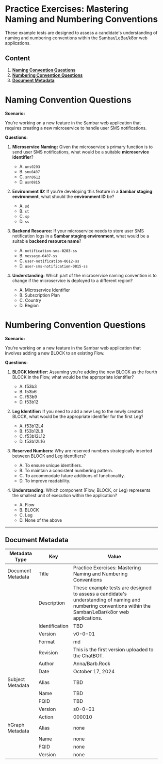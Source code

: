 # Practice Exercises: Mastering Naming and Numbering Conventions

These example tests are designed to assess a candidate's understanding of naming and numbering conventions within the Sambar/LeBar/k8or web applications.

## Content

1. **[Naming Convention Questions](#Naming-Convention-Questions)**
2. **[Numbering Convention Questions](#Numbering-Convention-Questions)**
3. **[Document Metadata](#Document-Metadata)**

<h1 id="Naming-Convention-Questions">Naming Convention Questions</h1>

**Scenario:**

You're working on a new feature in the Sambar web application that requires creating a new microservice to handle user SMS notifications.

**Questions:**

1. **Microservice Naming:** Given the microservice's primary function is to send user SMS notifications, what would be a suitable **microservice identifier**?
    * A. `uns0203`
    * B. `snu0407`
    * C. `snn0612`
    * D. `usn0815`

2. **Environment ID:** If you're developing this feature in a **Sambar staging environment**, what should the **environment ID** be?
    * A. `sd`
    * B. `st`
    * C. `sp`
    * D. `ss`

3. **Backend Resource:** If your microservice needs to store user SMS notification logs in a **Sambar staging environment**, what would be a suitable **backend resource name**?
    * A. `notification-sms-0203-ss`
    * B. `message-0407-ss`
    * C. `user-notification-0612-ss`
    * D. `user-sms-notification-0815-ss`

4. **Understanding:** Which part of the microservice naming convention is to change if the microservice is deployed to a different region?
    * A. Microservice Identifier
    * B. Subscription Plan
    * C. Country
    * D. Region

<h1 id="Numbering-Convention-Questions">Numbering Convention Questions</h1>

**Scenario:**

You're working on a new feature in the Sambar web application that involves adding a new BLOCK to an existing Flow.

**Questions:**

1. **BLOCK Identifier:** Assuming you're adding the new BLOCK as the fourth BLOCK in the Flow, what would be the appropriate identifier?
    * A. f53b3
    * B. f53b6
    * C. f53b9
    * D. f53b12

2. **Leg Identifier:** If you need to add a new Leg to the newly created BLOCK, what would be the appropriate identifier for the first Leg?
    * A. f53b12L4
    * B. f53b12L8
    * C. f53b12L12
    * D. f53b12L16

3. **Reserved Numbers:** Why are reserved numbers strategically inserted between BLOCK and Leg identifiers?
    * A. To ensure unique identifiers.
    * B. To maintain a consistent numbering pattern.
    * C. To accommodate future additions of functionality.
    * D. To improve readability.

4. **Understanding:** Which component (Flow, BLOCK, or Leg) represents the smallest unit of execution within the application?
    * A. Flow
    * B. BLOCK
    * C. Leg
    * D. None of the above

---

<h2 id="Document-Metadata">Document Metadata</h2>

| Metadata Type | Key | Value |
|---|---|---|
| Document Metadata | Title | Practice Exercises: Mastering Naming and Numbering Conventions |
| | Description | These example tests are designed to assess a candidate's understanding of naming and numbering conventions within the Sambar/LeBar/k8or web applications. |
| | Identification | TBD | |
| | Version | v0-0-01 | |
| | Format | md | |
| | Revision | This is the first version uploaded to the ChatBOT. |
| | Author | Anna/Barb.Rock |
| | Date | October 17, 2024 |
| Subject Metadata | Alias | TBD |
| |  Name | TBD |
| |  FQID | TBD |
| |  Version | s0-0-01 |
| |  Action | 000010 |
| hGraph Metadata | Alias | none |
| |  Name | none |
| |  FQID | none |
| |  Version | none |
